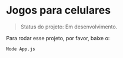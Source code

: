 <h1>Jogos para celulares</h1>

>Status do projeto: Em desenvolvimento.

Para rodar esse projeto, por favor, baixe o:
```
Node App.js
```
